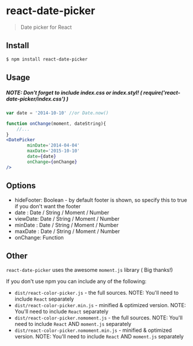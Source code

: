 react-date-picker
=================

> Date picker for React

## Install

```sh
$ npm install react-date-picker
```

## Usage

##### NOTE: Don't forget to include index.css or index.styl! ( require('react-date-picker/index.css') )

```jsx
var date = '2014-10-10' //or Date.now()

function onChange(moment, dateString){
    //...
}
<DatePicker
        minDate='2014-04-04'
        maxDate='2015-10-10'
        date={date}
        onChange={onChange}
/>
```

## Options

 * hideFooter: Boolean - by default footer is shown, so specify this to true if you don't want the footer
 * date    : Date / String / Moment / Number
 * viewDate: Date / String / Moment / Number
 * minDate : Date / String / Moment / Number
 * maxDate : Date / String / Moment / Number
 * onChange: Function

## Other

`react-date-picker` uses the awesome `moment.js` library ( Big thanks!)

If you don't use npm you can include any of the following:

 * `dist/react-color-picker.js` - the full sources. NOTE: You'll need to include `React` separately
 * `dist/react-color-picker.min.js` - minified & optimized version. NOTE: You'll need to include `React` separately
 * `dist/react-color-picker.nomoment.js` - the full sources. NOTE: You'll need to include `React` AND `moment.js` separately
 * `dist/react-color-picker.nomoment.min.js` - minified & optimized version. NOTE: You'll need to include `React` AND `moment.js` separately

